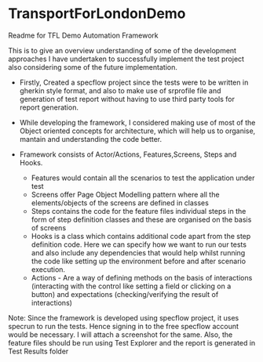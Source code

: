 # TransportForLondonDemo
Readme for TFL Demo Automation Framework 

This is to give an overview understanding of some of the development approaches
I have undertaken to successfully implement the test project also considering some of the future implementation.

- Firstly, Created a specflow project since the tests were to be written in gherkin style format,
and also to make use of srprofile file and generation of test report without having to use third party tools for report generation.
- While developing the framework, I considered making use of most of the Object oriented concepts for architecture, which will help us
to organise, mantain and understanding the code better.
- Framework consists of Actor/Actions, Features,Screens, Steps and Hooks.

  - Features would contain all the scenarios to test the application under test
  - Screens offer Page Object Modelling pattern where all the elements/objects of the screens are defined in classes
  - Steps contains the code for the feature files individual steps in the form of step definition classes and these are organised on the basis of screens
  - Hooks is a class which contains additional code apart from the step definition code. Here we can specify how we want to run our tests and also include any dependencies
    that would help whilst running the code like setting up the environment before and after scenario execution.
  - Actions - Are a way of defining methods on the basis of interactions (interacting with the control like setting a field or clicking on a button)
    and expectations (checking/verifying the result of interactions)

Note: Since the framework is developed using specflow project, it uses specrun to run the tests. Hence signing in to the free specflow account would be necessary.
I will attach a screenshot for the same.
Also, the feature files should be run using Test Explorer and the report is generated in Test Results folder

